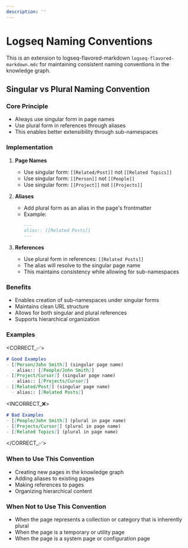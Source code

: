 ```yaml
---
description: ''
---
```

# Logseq Naming Conventions
This is an extension to logseq-flavored-markdown `logseq-flavored-markdown.mdc` for maintaining consistent naming conventions in the knowledge graph.

## Singular vs Plural Naming Convention

### Core Principle
- Always use singular form in page names
- Use plural form in references through aliases
- This enables better extensibility through sub-namespaces

### Implementation
1. **Page Names**
   - Use singular form: `[[Related/Post]]` not `[[Related Topics]]`
   - Use singular form: `[[Person]]` not `[[People]]`
   - Use singular form: `[[Project]]` not `[[Projects]]`

2. **Aliases**
   - Add plural form as an alias in the page's frontmatter
   - Example:
     ```markdown
     ---
     alias:: [[Related Posts]]
     ---
     ```

3. **References**
   - Use plural form in references: `[[Related Posts]]`
   - The alias will resolve to the singular page name
   - This maintains consistency while allowing for sub-namespaces

### Benefits
- Enables creation of sub-namespaces under singular forms
- Maintains clean URL structure
- Allows for both singular and plural references
- Supports hierarchical organization

### Examples

<CORRECT_✅>
```markdown
# Good Examples
- [[Person/John Smith]] (singular page name)
  - alias:: [[People/John Smith]]
- [[Project/Cursor]] (singular page name)
  - alias:: [[Projects/Cursor]]
- [[Related/Post]] (singular page name)
  - alias:: [[Related Posts]]
```

<INCORRECT_❌>
```markdown
# Bad Examples
- [[People/John Smith]] (plural in page name)
- [[Projects/Cursor]] (plural in page name)
- [[Related Topics]] (plural in page name)
```
</CORRECT_✅>

### When to Use This Convention
- Creating new pages in the knowledge graph
- Adding aliases to existing pages
- Making references to pages
- Organizing hierarchical content

### When Not to Use This Convention
- When the page represents a collection or category that is inherently plural
- When the page is a temporary or utility page
- When the page is a system page or configuration page
